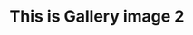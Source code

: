 ---
title: "This is Gallery image 2"
description: "This is the second image in the gallery"
slug: "slide2"
coverImage:
  src: "/redesign/july2025/gallery/slide2.webp"
  alt: "This is Gallery image number 2"
tags: ["restaurant", "food", "drink"]
publishDate: 2025-07-03
draft: false
---